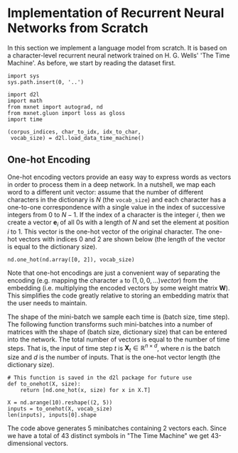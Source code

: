 # Implementation of Recurrent Neural Networks from Scratch

In this section we implement a language model from scratch. It is based on a character-level recurrent neural network trained on H. G. Wells' 'The Time Machine'. As before, we start by reading the dataset first.

```{.python .input  n=1}
import sys
sys.path.insert(0, '..')

import d2l
import math
from mxnet import autograd, nd
from mxnet.gluon import loss as gloss
import time

(corpus_indices, char_to_idx, idx_to_char,
 vocab_size) = d2l.load_data_time_machine()
```

## One-hot Encoding

One-hot encoding vectors provide an easy way to express words as vectors in order to process them in a deep network. In a nutshell, we map each word to a different unit vector: assume that the number of different characters in the dictionary is $N$ (the `vocab_size`) and each character has a one-to-one correspondence with a single value in the index of successive integers from 0 to $N-1$. If the index of a character is the integer $i$, then we create a vector $\mathbf{e}_i$ of all 0s with a length of $N$ and set the element at position $i$ to 1. This vector is the one-hot vector of the original character. The one-hot vectors with indices 0 and 2 are shown below (the length of the vector is equal to the dictionary size).

```{.python .input  n=2}
nd.one_hot(nd.array([0, 2]), vocab_size)
```

Note that one-hot encodings are just a convenient way of separating the encoding (e.g. mapping the character `a` to $(1,0,0, \ldots) vector)$ from the embedding (i.e. multiplying the encoded vectors by some weight matrix $\mathbf{W}$). This simplifies the code greatly relative to storing an embedding matrix that the user needs to maintain. 

The shape of the mini-batch we sample each time is (batch size, time step). The following function transforms such mini-batches into a number of matrices with the shape of (batch size, dictionary size) that can be entered into the network. The total number of vectors is equal to the number of time steps. That is, the input of time step $t$ is $\boldsymbol{X}_t \in \mathbb{R}^{n \times d}$, where $n$ is the batch size and $d$ is the number of inputs. That is the one-hot vector length (the dictionary size).

```{.python .input  n=3}
# This function is saved in the d2l package for future use
def to_onehot(X, size):  
    return [nd.one_hot(x, size) for x in X.T]

X = nd.arange(10).reshape((2, 5))
inputs = to_onehot(X, vocab_size)
len(inputs), inputs[0].shape
```

The code above generates 5 minibatches containing 2 vectors each. Since we have a total of 43 distinct symbols in "The Time Machine" we get 43-dimensional vectors.

